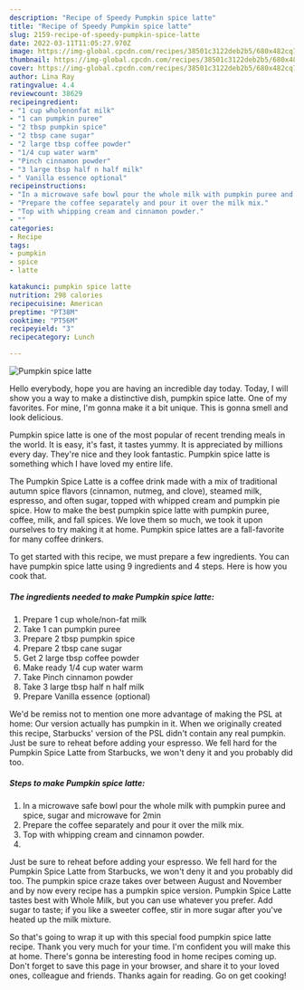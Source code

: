 ```yaml
---
description: "Recipe of Speedy Pumpkin spice latte"
title: "Recipe of Speedy Pumpkin spice latte"
slug: 2159-recipe-of-speedy-pumpkin-spice-latte
date: 2022-03-11T11:05:27.970Z
image: https://img-global.cpcdn.com/recipes/38501c3122deb2b5/680x482cq70/pumpkin-spice-latte-recipe-main-photo.jpg
thumbnail: https://img-global.cpcdn.com/recipes/38501c3122deb2b5/680x482cq70/pumpkin-spice-latte-recipe-main-photo.jpg
cover: https://img-global.cpcdn.com/recipes/38501c3122deb2b5/680x482cq70/pumpkin-spice-latte-recipe-main-photo.jpg
author: Lina Ray
ratingvalue: 4.4
reviewcount: 38629
recipeingredient:
- "1 cup wholenonfat milk"
- "1 can pumpkin puree"
- "2 tbsp pumpkin spice"
- "2 tbsp cane sugar"
- "2 large tbsp coffee powder"
- "1/4 cup water warm"
- "Pinch cinnamon powder"
- "3 large tbsp half n half milk"
- " Vanilla essence optional"
recipeinstructions:
- "In a microwave safe bowl pour the whole milk with pumpkin puree and spice, sugar and microwave for 2min"
- "Prepare the coffee separately and pour it over the milk mix."
- "Top with whipping cream and cinnamon powder."
- ""
categories:
- Recipe
tags:
- pumpkin
- spice
- latte

katakunci: pumpkin spice latte 
nutrition: 298 calories
recipecuisine: American
preptime: "PT38M"
cooktime: "PT56M"
recipeyield: "3"
recipecategory: Lunch

---
```



![Pumpkin spice latte](https://img-global.cpcdn.com/recipes/38501c3122deb2b5/680x482cq70/pumpkin-spice-latte-recipe-main-photo.jpg)

Hello everybody, hope you are having an incredible day today. Today, I will show you a way to make a distinctive dish, pumpkin spice latte. One of my favorites. For mine, I'm gonna make it a bit unique. This is gonna smell and look delicious.

Pumpkin spice latte is one of the most popular of recent trending meals in the world. It is easy, it's fast, it tastes yummy. It is appreciated by millions every day. They're nice and they look fantastic. Pumpkin spice latte is something which I have loved my entire life.

The Pumpkin Spice Latte is a coffee drink made with a mix of traditional autumn spice flavors (cinnamon, nutmeg, and clove), steamed milk, espresso, and often sugar, topped with whipped cream and pumpkin pie spice. How to make the best pumpkin spice latte with pumpkin puree, coffee, milk, and fall spices. We love them so much, we took it upon ourselves to try making it at home. Pumpkin spice lattes are a fall-favorite for many coffee drinkers.


To get started with this recipe, we must prepare a few ingredients. You can have pumpkin spice latte using 9 ingredients and 4 steps. Here is how you cook that.

<!--inarticleads1-->

##### The ingredients needed to make Pumpkin spice latte:

1. Prepare 1 cup whole/non-fat milk
1. Take 1 can pumpkin puree
1. Prepare 2 tbsp pumpkin spice
1. Prepare 2 tbsp cane sugar
1. Get 2 large tbsp coffee powder
1. Make ready 1/4 cup water warm
1. Take Pinch cinnamon powder
1. Take 3 large tbsp half n half milk
1. Prepare  Vanilla essence (optional)


We&#39;d be remiss not to mention one more advantage of making the PSL at home: Our version actually has pumpkin in it. When we originally created this recipe, Starbucks&#39; version of the PSL didn&#39;t contain any real pumpkin. Just be sure to reheat before adding your espresso. We fell hard for the Pumpkin Spice Latte from Starbucks, we won&#39;t deny it and you probably did too. 

<!--inarticleads2-->

##### Steps to make Pumpkin spice latte:

1. In a microwave safe bowl pour the whole milk with pumpkin puree and spice, sugar and microwave for 2min
1. Prepare the coffee separately and pour it over the milk mix.
1. Top with whipping cream and cinnamon powder.
1. 


Just be sure to reheat before adding your espresso. We fell hard for the Pumpkin Spice Latte from Starbucks, we won&#39;t deny it and you probably did too. The pumpkin spice craze takes over between August and November and by now every recipe has a pumpkin spice version. Pumpkin Spice Latte tastes best with Whole Milk, but you can use whatever you prefer. Add sugar to taste; if you like a sweeter coffee, stir in more sugar after you&#39;ve heated up the milk mixture. 

So that's going to wrap it up with this special food pumpkin spice latte recipe. Thank you very much for your time. I'm confident you will make this at home. There's gonna be interesting food in home recipes coming up. Don't forget to save this page in your browser, and share it to your loved ones, colleague and friends. Thanks again for reading. Go on get cooking!
